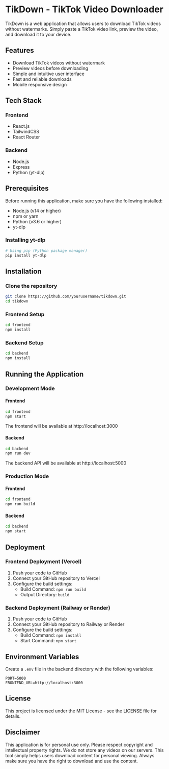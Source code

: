 # TikDown - TikTok Video Downloader

TikDown is a web application that allows users to download TikTok videos without watermarks. Simply paste a TikTok video link, preview the video, and download it to your device.

## Features

- Download TikTok videos without watermark
- Preview videos before downloading
- Simple and intuitive user interface
- Fast and reliable downloads
- Mobile responsive design

## Tech Stack

### Frontend
- React.js
- TailwindCSS
- React Router

### Backend
- Node.js
- Express
- Python (yt-dlp)

## Prerequisites

Before running this application, make sure you have the following installed:

- Node.js (v14 or higher)
- npm or yarn
- Python (v3.6 or higher)
- yt-dlp

### Installing yt-dlp

```bash
# Using pip (Python package manager)
pip install yt-dlp
```

## Installation

### Clone the repository

```bash
git clone https://github.com/yourusername/tikdown.git
cd tikdown
```

### Frontend Setup

```bash
cd frontend
npm install
```

### Backend Setup

```bash
cd backend
npm install
```

## Running the Application

### Development Mode

#### Frontend

```bash
cd frontend
npm start
```

The frontend will be available at http://localhost:3000

#### Backend

```bash
cd backend
npm run dev
```

The backend API will be available at http://localhost:5000

### Production Mode

#### Frontend

```bash
cd frontend
npm run build
```

#### Backend

```bash
cd backend
npm start
```

## Deployment

### Frontend Deployment (Vercel)

1. Push your code to GitHub
2. Connect your GitHub repository to Vercel
3. Configure the build settings:
   - Build Command: `npm run build`
   - Output Directory: `build`

### Backend Deployment (Railway or Render)

1. Push your code to GitHub
2. Connect your GitHub repository to Railway or Render
3. Configure the build settings:
   - Build Command: `npm install`
   - Start Command: `npm start`

## Environment Variables

Create a `.env` file in the backend directory with the following variables:

```
PORT=5000
FRONTEND_URL=http://localhost:3000
```

## License

This project is licensed under the MIT License - see the LICENSE file for details.

## Disclaimer

This application is for personal use only. Please respect copyright and intellectual property rights. We do not store any videos on our servers. This tool simply helps users download content for personal viewing. Always make sure you have the right to download and use the content.